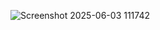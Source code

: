 ![Screenshot 2025-06-03 111742](https://github.com/user-attachments/assets/c16f1998-6363-4a8a-8f49-9c5ac8435646)
